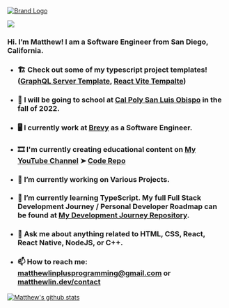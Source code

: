 [![Brand Logo](https://services.matthewlin.dev/github.png)](https://matthewlin.dev)

![](https://komarev.com/ghpvc/?username=matthew-plusprogramming)

### Hi. I’m Matthew! I am a Software Engineer from San Diego, California.

- ### 🏗️ Check out some of my typescript project templates! ([GraphQL Server Template](https://github.com/matthew-plusprogramming/typescript-graphql-server-template), [React Vite Tempalte](https://github.com/matthew-plusprogramming/typescript-react-template))
- ### 🏫 I will be going to school at [Cal Poly San Luis Obispo](https://www.calpoly.edu/) in the fall of 2022.
- ### 🖥 I currently work at [Brevy](https://brevy.com/) as a Software Engineer.
- ### 🎞️ I'm currently creating educational content on [My YouTube Channel](https://www.youtube.com/c/matthewlin) ➤ [Code Repo](https://github.com/matthew-plusprogramming/MatthewLinYT)
- ### 🔭 I’m currently working on Various Projects.
- ### 🌱 I’m currently learning TypeScript. My full Full Stack Development Journey / Personal Developer Roadmap can be found at [My Development Journey Repository](https://github.com/matthew-plusprogramming/FullStackDevelopmentJourney).
- ### 💬 Ask me about anything related to HTML, CSS, React, React Native, NodeJS, or C++.
- ### 📫 How to reach me: matthewlinplusprogramming@gmail.com or [matthewlin.dev/contact](https://matthewlin.dev/contact)

[![Matthew's github stats](https://github-readme-stats.vercel.app/api?username=matthew-plusprogramming&hide=stars&count_private=true&show_icons=true)](https://github.com/anuraghazra/github-readme-stats)

<!--
**matthew-plusprogramming/matthew-plusprogramming** is a ✨ _special_ ✨ repository because its `README.md` (this file) appears on your GitHub profile.

Here are some ideas to get you started:

- 🔭 I’m currently working on ...
- 🌱 I’m currently learning ...
- 👯 I’m looking to collaborate on ...
- 🤔 I’m looking for help with ...
- 💬 Ask me about ...
- 📫 How to reach me: ...
- 😄 Pronouns: ...
- ⚡ Fun fact: ...
-->
